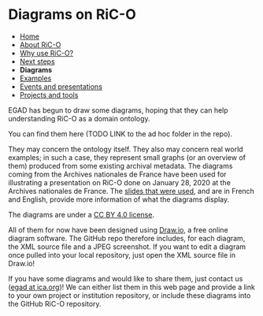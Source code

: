 # Diagrams on RiC-O

* [Home](index.html)
* [About RiC-O](about.html)
* [Why use RiC-O?](why-use-RiC-O.html)
* [Next steps](next-steps.html)
* **Diagrams**
* [Examples](examples.html)
* [Events and presentations](events.html)
* [Projects and tools](projects-and-tools.html)

EGAD has begun to draw some diagrams, hoping that they can help understanding RiC-O as a domain ontology.

You can find them here (TODO LINK to the ad hoc folder in the repo).

They may concern the ontology itself. They also may concern real world examples; in such a case, they represent small graphs (or an overview of them) produced from some existing archival metadata. The diagrams coming from the Archives nationales de France have been used for illustrating a presentation on RiC-O done on January 28, 2020 at the Archives nationales de France. The  [slides that were used](https://f.hypotheses.org/wp-content/blogs.dir/2167/files/2020/02/20200128_2_RecordsInContexts_englishVersionAdded1003.pdf), and are in French and English, provide more information of what the diagrams display.

The diagrams are under a [CC BY 4.0 license](https://creativecommons.org/licenses/by/4.0/).

All of them for now have been designed using [Draw.io](https://www.draw.io/), a free online diagram software. The GitHub repo therefore includes, for each diagram, the XML source file and a JPEG screenshot. If you want to edit a diagram once pulled into your local repository, just open the XML source file in Draw.io! 

If you have some diagrams and would like to share them, just contact us ([egad at ica.org](mailto:egad@ica.org))! We can either list them in this web page and provide a link to your own project or institution repository, or include these diagrams into the GitHub RiC-O repository.


